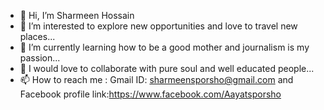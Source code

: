 - 👋 Hi, I’m Sharmeen Hossain
- 👀 I’m interested to explore new opportunities and love to travel new places...
- 🌱 I’m currently learning how to be a good mother and journalism is my passion...
- 💞️ I would love to collaborate with pure soul and well educated people...
- 📫 How to reach me : Gmail ID: sharmeensporsho@gmail.com and Facebook profile link:https://www.facebook.com/Aayatsporsho

<!---sharmeensporsho/sharmeensporsho is a ✨ special ✨ repository because its `README.md` (this file) appears on your GitHub profile.
You can click the Preview link to take a look at your changes.
--->
